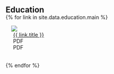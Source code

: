 <h2 style="margin: 2px 0px -15px;">Education</h2>

{% for link in site.data.education.main %}

<div class="pub-row">
  <div class="col-sm-3 abbr" style="position: relative;padding-right: 15px;padding-left: 15px;">
    <img src="{{ link.image }}" style="width=25;height=25">
  </div>
  <div class="col-sm-9" style="position: relative;padding-right: 15px;padding-left: 20px;">
    <a href="{{ link.pdf }}">{{ link.title }}</a>
    <div>PDF</div>
    <div>PDF</div>
  </div>
</div>

<br>

{% endfor %}

